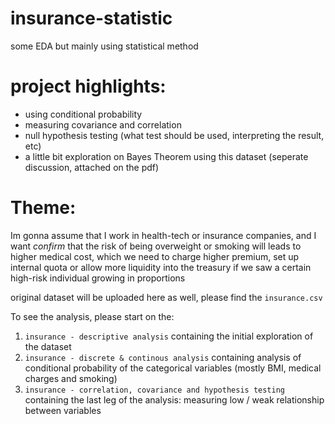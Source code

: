 # insurance-statistic
some EDA but mainly using statistical method

# project highlights:
- using conditional probability
- measuring covariance and correlation
- null hypothesis testing (what test should be used, interpreting the result, etc)
- a little bit exploration on Bayes Theorem using this dataset (seperate discussion, attached on the pdf)

# Theme:

Im gonna assume that I work in health-tech or insurance companies, and I want *confirm* that the risk of being overweight or smoking will leads to higher medical cost, which we need to charge higher premium, set up internal quota or allow more liquidity into the treasury if we saw a certain high-risk individual growing in proportions

original dataset will be uploaded here as well, please find the ```insurance.csv```

To see the analysis, please start on the:
1. ```insurance - descriptive analysis``` containing the initial exploration of the dataset
2. ```insurance - discrete & continous analysis``` containing analysis of conditional probability of the categorical variables (mostly BMI, medical charges and smoking)
3. ```insurance - correlation, covariance and hypothesis testing``` containing the last leg of the analysis: measuring low / weak relationship between variables
